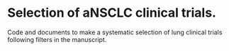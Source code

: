# Selection of aNSCLC clinical trials.
Code and documents to make a systematic selection of lung clinical trials following filters in the manuscript.
